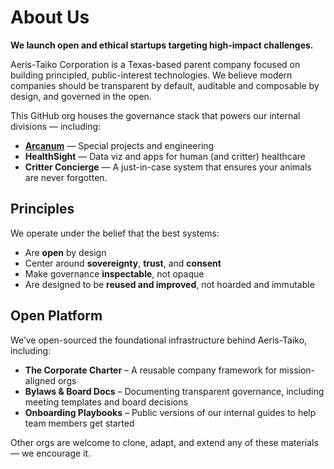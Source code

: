 # About Us

**We launch open and ethical startups targeting high-impact challenges.**

Aeris-Taiko Corporation is a Texas-based parent company focused on building principled, public-interest technologies. We believe modern companies should be transparent by default, auditable and composable by design, and governed in the open.

This GitHub org houses the governance stack that powers our internal divisions — including:

- **[Arcanum](https://github.com/atc-arcanum)** — Special projects and engineering
- **HealthSight** — Data viz and apps for human (and critter) healthcare
- **Critter Concierge** — A just-in-case system that ensures your animals are never forgotten.

## Principles

We operate under the belief that the best systems:
- Are **open** by design
- Center around **sovereignty**, **trust**, and **consent**
- Make governance **inspectable**, not opaque
- Are designed to be **reused and improved**, not hoarded and immutable

## Open Platform

We’ve open-sourced the foundational infrastructure behind Aeris-Taiko, including:

- **The Corporate Charter** – A reusable company framework for mission-aligned orgs
- **Bylaws & Board Docs** – Documenting transparent governance, including meeting templates and board decisions
- **Onboarding Playbooks** – Public versions of our internal guides to help team members get started

Other orgs are welcome to clone, adapt, and extend any of these materials — we encourage it. 